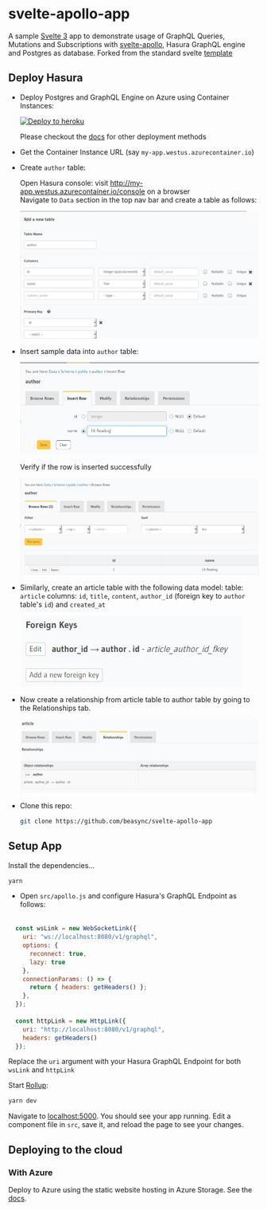 # svelte-apollo-app

A sample [Svelte 3](https://svelte.dev) app to demonstrate usage of GraphQL Queries, Mutations and Subscriptions with [svelte-apollo](https://github.com/timhall/svelte-apollo), Hasura GraphQL engine and Postgres as database. Forked from the standard svelte [template](https://github.com/sveltejs/template)

## Deploy Hasura

- Deploy Postgres and GraphQL Engine on Azure using Container Instances:
  
  [![Deploy to
  heroku](https://azuredeploy.net/deploybutton.png)](https://portal.azure.com/#create/Microsoft.Template/uri/https%3a%2f%2fraw.githubusercontent.com%2fhasura%2fgraphql-engine%2fmaster%2finstall-manifests%2fazure-container-with-pg%2fazuredeploy.json)

  Please checkout the [docs](https://docs.hasura.io/1.0/graphql/manual/deployment/index.html) for other deployment methods

- Get the Container Instance URL (say `my-app.westus.azurecontainer.io`)
- Create `author` table:
  
  Open Hasura console: visit http://my-app.westus.azurecontainer.io/console on a browser  
  Navigate to `Data` section in the top nav bar and create a table as follows:

  ![Create author table](./docs/assets/add_table.jpg)

- Insert sample data into `author` table:

  ![Insert data into author table](./docs/assets/insert_data.jpg)

  Verify if the row is inserted successfully

  ![Insert data into author table](./docs/assets/browse_rows.jpg)

- Similarly, create an article table with the following data model:
table: `article`
columns: `id`, `title`, `content`, `author_id` (foreign key to `author` table's `id`) and `created_at`

  ![Create foreign key for author_id column to author's id](./docs/assets/author_fk.png)

- Now create a relationship from article table to author table by going to the Relationships tab.

  ![Create a relationship from article table to author table](./docs/assets/author_relationship.png)

- Clone this repo:
  ```bash
  git clone https://github.com/beasync/svelte-apollo-app
  ```

## Setup App

Install the dependencies...

```bash
yarn
```

- Open `src/apollo.js` and configure Hasura's GraphQL Endpoint as follows: 

```javascript

  const wsLink = new WebSocketLink({
    uri: "ws://localhost:8080/v1/graphql",
    options: {
      reconnect: true,
      lazy: true
    },
    connectionParams: () => {
      return { headers: getHeaders() };
    },
  });

  const httpLink = new HttpLink({
    uri: "http://localhost:8080/v1/graphql",
    headers: getHeaders()
  });

```
Replace the `uri` argument with your Hasura GraphQL Endpoint for both `wsLink` and `httpLink`

Start [Rollup](https://rollupjs.org):

```bash
yarn dev
```

Navigate to [localhost:5000](http://localhost:5000). You should see your app running. Edit a component file in `src`, save it, and reload the page to see your changes.

## Deploying to the cloud

### With Azure

Deploy to Azure using the static website hosting in Azure Storage. See the [docs](https://docs.microsoft.com/bs-latn-ba/azure/storage/blobs/storage-blob-static-website).

